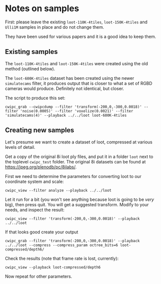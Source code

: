 # Notes on samples

First: please leave the existing `loot-110K-4tiles`, `loot-150K-4tiles` and `Ulli1M` samples in place and do not change them.

They have been used for various papers and it is a good idea to keep them.

## Existing samples

The `loot-110K-4tiles` and `loot-150K-4tiles` were created using the old method (outlined below).

The `loot-600K-4tiles` dataset has been created using the newer `simulatecams` filter, it produces output that is closer to what a set of RGBD cameras would produce. Definitely not identical, but closer.

The script to produce this set:

```
cwipc_grab --cwipcdump --filter 'transform(-200,0,-300,0.0018)' --filter 'noise(0.0005)' --filter 'voxelize(0.0021)' --filter 'simulatecams(4)' --playback ../../loot loot-600K-4tiles
```

## Creating new samples

Let's presume we want to create a dataset of loot, compressed at various levels of detail.

Get a copy of the original 8i loot ply files, and put it in a folder `loot` next to the toplevel `cwipc_test` folder. The original 8i datasets can be found at <https://jpeg.org/plenodb/pc/8ilabs/>.

First we need to determine the parameters for converting loot to our coordinate system and scale:

```
cwipc_view --filter analyze --playback ../../loot
```

Let it run for a bit (you won't see anything because loot is going to be _very_ big), then press quit. You will get a suggested transform. Modify to your needs, and inspect the result:

```
cwipc_view --filter 'transform(-200,0,-300,0.0018)' --playback ../../loot
```

If that looks good create your output

```
cwipc_grab --filter 'transform(-200,0,-300,0.0018)' --playback ../../loot --compress --compress_param octree_bits=6 loot-compressed/depth6/
```

Check the results (note that frame rate is lost, currently):

```
cwipc_view --playback loot-compressed/depth6
```

Now repeat for other parameters.
